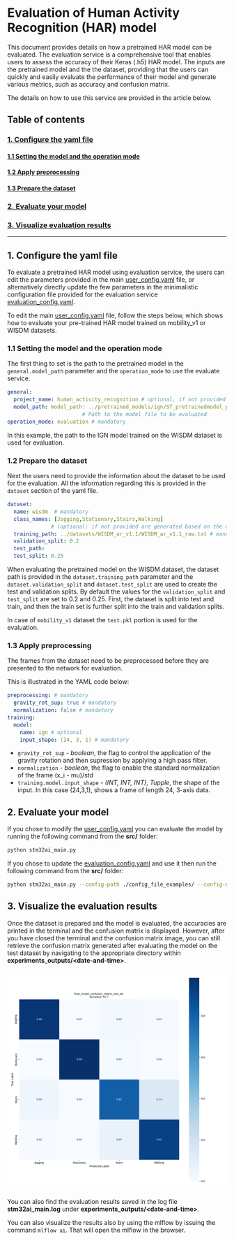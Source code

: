 # Evaluation of Human Activity Recognition (HAR) model

This document provides details on how a pretrained HAR model can be evaluated. The evaluation service is a comprehensive tool that enables users to assess the accuracy of their Keras (.h5) HAR model. The inputs are the pretrained model and the the dataset, providing that the users can quickly and easily evaluate the performance of their model and generate various metrics, such as accuracy and confusion matrix.

The details on how to use this service are provided in the article below.

## <a id="">Table of contents</a>

### <a href="#1">1. Configure the yaml file</a>
#### <a href="#1-1">1.1 Setting the model and the operation mode</a>
#### <a href="#1-2">1.2 Apply preprocessing</a>
#### <a href="#1-3">1.3 Prepare the dataset</a>
### <a href="#2">2. Evaluate your model</a>
### <a href="#3">3. Visualize evaluation results</a>


__________________________________________

## <a id="1">1. Configure the yaml file</a>

To evaluate a pretrained HAR model using evaluation service, the users can edit the parameters provided in the main [user_config.yaml](../user_config.yaml) file, or alternatively directly update the few parameters in the minimalistic configuration file provided for the evaluation service [evaluation_config.yaml](../config_file_examples/evaluation_config.yaml).

To edit the main [user_config.yaml](../user_config.yaml) file, follow the steps below, which shows how to evaluate your pre-trained HAR model trained on mobility_v1 or WISDM datasets.

### <a id="1-1">1.1 Setting the model and the operation mode</a>

The first thing to set is the path to the pretrained model in the `general.model_path` parameter and the `operation_mode` to use the evaluate service.

```yaml
general:
  project_name: human_activity_recognition # optional, if not provided default name is used for the experiment
  model_path: model_path: ../pretrained_models/ign/ST_pretrainedmodel_public_dataset/WISDM/ign_wl_24/ign_wl_24.h5 # mandatory
                        # Path to the model file to be evaluated
operation_mode: evaluation # mandatory
```
In this example, the path to the IGN model trained on the WISDM dataset is used for evaluation.

### <a id="1-2">1.2 Prepare the dataset</a>

Next the users need to provide the information about the dataset to be used for the evaluation. All the information regarding this is provided in the `dataset` section of the yaml file.

```yaml
dataset:
  name: wisdm  # mandatory
  class_names: [Jogging,Stationary,Stairs,Walking] 
              # (optional: if not provided are generated based on the dataset name) 
  training_path: ../datasets/WISDM_ar_v1.1/WISDM_ar_v1.1_raw.txt # mandatory
  validation_split: 0.2
  test_path:
  test_split: 0.25
```
When evaluating the pretrained model on the WISDM dataset, the dataset path is provided in the `dataset.training_path` parameter and the `dataset.validation_split` and `dataset.test_split` are used to create the test and validation splits. By default the values for the `validation_split` and `test_split` are set to 0.2 and 0.25. First, the dataset is split into test and train, and then the train set is further split into the train and validation splits.

In case of `mobility_v1` dataset the `test.pkl` portion is used for the evaluation. 

### <a id="1-3">1.3 Apply preprocessing</a>

The frames from the dataset need to be preprocessed before they are presented to the network for evaluation.

This is illustrated in the YAML code below:

```yaml
preprocessing: # mandatory
  gravity_rot_sup: true # mandatory
  normalization: false # mandatory
training:
  model:
    name: ign # optional
    input_shape: (24, 3, 1) # mandatory
```

- `gravity_rot_sup` - *boolean*, the flag to control the application of the gravity rotation and then supression by applying a high pass filter.
- `normalization` - *boolean*, the flag to enable the standard normalization of the frame (x_i - mu)/std 
- `training.model.input_shape` - *(INT, INT, INT)*, *Tupple*, the shape of the input. In this case (24,3,1), shows a frame of length 24, 3-axis data.

## <a id="2">2. Evaluate your model</a>

If you chose to modify the [user_config.yaml](../user_config.yaml) you can evaluate the model by running the following command from the **src/** folder:

```bash
python stm32ai_main.py 
```
If you chose to update the [evaluation_config.yaml](../config_file_examples/evaluation_config.yaml) and use it then run the following command from the **src/** folder: 

```bash
python stm32ai_main.py --config-path ./config_file_examples/ --config-name evaluation_config.yaml
```

## <a id="3">3. Visualize the evaluation results</a>

Once the dataset is prepared and the model is evaluated, the accuracies are printed in the terminal and the confusion matrix is displayed. However, after you have closed the terminal and the confusion matrix image, you can still retrieve the confusion matrix generated after evaluating the model on the test dataset by navigating to the appropriate directory within **experiments_outputs/\<date-and-time\>**.

![plot](../../pretrained_models/ign/doc/img/wisdm_ign_wl_24_confusion_matrix.png)

You can also find the evaluation results saved in the log file **stm32ai_main.log** under **experiments_outputs/\<date-and-time\>**.

You can also visualize the results also by using the mlflow by issuing the command `mlflow ui`. That will open the mlflow in the browser.
